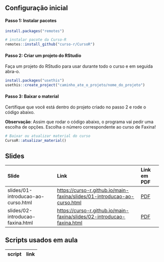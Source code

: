 
<!-- README.md is generated from README.Rmd. Please edit that file -->

## Configuração inicial

#### Passo 1: Instalar pacotes

``` r
install.packages("remotes")

# instalar pacote da Curso-R
remotes::install_github("curso-r/CursoR")
```

#### Passo 2: Criar um projeto do RStudio

Faça um projeto do RStudio para usar durante todo o curso e em seguida
abra-o.

``` r
install.packages("usethis")
usethis::create_project("caminho_ate_o_projeto/nome_do_projeto")
```

#### Passo 3: Baixar o material

Certifique que você está dentro do projeto criado no passo 2 e rode o
código abaixo.

**Observação**: Assim que rodar o código abaixo, o programa vai pedir
uma escolha de opções. Escolha o número correspondente ao curso de
Faxina!

``` r
# Baixar ou atualizar material do curso
CursoR::atualizar_material()
```

## Slides

| Slide                              | Link                                                                       | Link em PDF                                                                                 |
|:-----------------------------------|:---------------------------------------------------------------------------|:--------------------------------------------------------------------------------------------|
| slides/01-introducao-ao-curso.html | <https://curso-r.github.io/main-faxina/slides/01-introducao-ao-curso.html> | <a href='https://curso-r.github.io/main-faxina/slides/01-introducao-ao-curso.pdf'> PDF </a> |
| slides/02-introducao-faxina.html   | <https://curso-r.github.io/main-faxina/slides/02-introducao-faxina.html>   | <a href='https://curso-r.github.io/main-faxina/slides/02-introducao-faxina.pdf'> PDF </a>   |

## Scripts usados em aula

| script | link |
|:-------|:-----|
